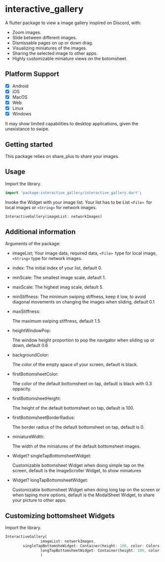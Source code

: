 <!--
This README describes the package. If you publish this package to pub.dev,
this README's contents appear on the landing page for your package.

For information about how to write a good package README, see the guide for
[writing package pages](https://dart.dev/guides/libraries/writing-package-pages).

For general information about developing packages, see the Dart guide for
[creating packages](https://dart.dev/guides/libraries/create-library-packages)
and the Flutter guide for
[developing packages and plugins](https://flutter.dev/developing-packages).
-->

# interactive_gallery

A flutter package to view a image gallery inspired on Discord, with:

* Zoom images.
* Slide between different images.
* Dismissable pages on up or down drag.
* Visualizing miniatures of the images.
* Sharing the selected image to other apps.
* Highly customizable miniature views on the botomsheet.


## Platform Support

* [X] Android
* [X] iOS
* [X] MacOS
* [X] Web
* [X] Linux
* [X] Windows

It may show limited capabilities to desktop applications, given the unexistance to swipe.

## Getting started

This package relies on share_plus to share your images.

## Usage


Import the library.

```dart
import 'package:interactive_gallery/interactive_gallery.dart';
```

Invoke the Widget with your image list. Your list has to be List `<File> `for local images or `<String>` for network images.

```dart
InteractiveGallery(imageList: networkImages)                              

```

## Additional information

Arguments of the package:


* imageList;
  Your image data, required data, `<File> `type for local image,`<String>` type for network images.
* index:
  The initial index of your list, default 0.
* minScale:
  The smallest image scale, default 1.
* maxScale:
  The highest imag scale, default 5.
* minStiffness:
  The minimum swiping stiffness, keep it low, to avoid diagonal movements on changing the images when sliding, default 0.1
* maxStiffness:

  The maximum swiping stiffness, default 1.5
* heightWindowPop:

  The window height proportion to pop the navigator when sliding up or down, default 0.6
* backgroundColor:

  The color of the empty space of your screen, default is black.
* firstBottomsheetColor:

  The color of the default bottomsheet on tap, default is black with 0.3 oppacity.
* firstBottomsheetHeight:

  The height of the default bottomsheet on tap, default is 100.
* firstBottomsheetBorderRadius:

  The border radius of the default bottomsheet on tap, default is 0.
* miniatureWidth:

  The width of the miniatures of the default bottomsheet images.
* Widget? singleTapBottomsheetWidget:

  Customizable bottomsheet Widget when doing simple tap on the screen, default is the ImageScroller Widget, to show miniatures
* Widget? longTapBottomsheetWidget:

  Customizable bottomsheet Widget when doing long tap on the screen or when taping more options, default is the ModalSheet Widget, to share your picture to other apps.


## Customizing bottomsheet Widgets


Import the library.

```dart
InteractiveGallery(  
                imageList: networkImages,  
		singleTapBottomsheWidget: Container(height: 100, color: Colors.red),
                longTapBottomsheetWidget: Container(height: 100, color: Colors.yellow),                                                     
                )                

```
